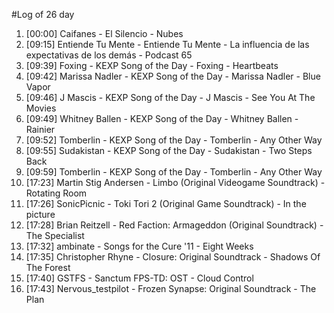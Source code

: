 #Log of 26 day

1. [00:00] Caifanes - El Silencio - Nubes
1. [09:15] Entiende Tu Mente - Entiende Tu Mente - La influencia de las expectativas de los demás - Podcast 65
1. [09:39] Foxing - KEXP Song of the Day - Foxing - Heartbeats
1. [09:42] Marissa Nadler - KEXP Song of the Day - Marissa Nadler - Blue Vapor
1. [09:46] J Mascis - KEXP Song of the Day - J Mascis - See You At The Movies
1. [09:49] Whitney Ballen - KEXP Song of the Day - Whitney Ballen - Rainier
1. [09:52] Tomberlin - KEXP Song of the Day - Tomberlin - Any Other Way
1. [09:55] Sudakistan - KEXP Song of the Day - Sudakistan - Two Steps Back
1. [09:59] Tomberlin - KEXP Song of the Day - Tomberlin - Any Other Way
1. [17:23] Martin Stig Andersen - Limbo (Original Videogame Soundtrack) - Rotating Room
1. [17:26] SonicPicnic - Toki Tori 2 (Original Game Soundtrack) - In the picture
1. [17:28] Brian Reitzell - Red Faction: Armageddon (Original Soundtrack) - The Specialist
1. [17:32] ambinate - Songs for the Cure '11 - Eight Weeks
1. [17:35] Christopher Rhyne - Closure: Original Soundtrack - Shadows Of The Forest
1. [17:40] GSTFS - Sanctum FPS-TD: OST - Cloud Control
1. [17:43] Nervous_testpilot - Frozen Synapse: Original Soundtrack - The Plan
